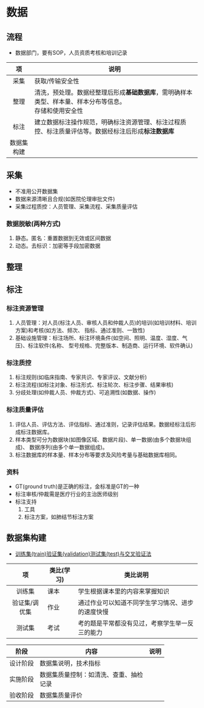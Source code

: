# 数据

## 流程
* 数据部门，要有SOP，人员资质考核和培训记录

| 项 | 说明 |
| :-: | - |
| 采集 | 获取/传输安全性 |
| 整理 | 清洗，预处理。数据经整理后形成**基础数据库**，需明确样本类型、样本量、样本分布等信息。 <br> 存储和使用安全性 |
| 标注 | 建立数据标注操作规范，明确标注资源管理、标注过程质控、标注质量评估等。数据经标注后形成**标注数据库** |
| 数据集构建 |  |

## 采集
* 不准用公开数据集
* 数据来源清晰且合规(如医院伦理审批文件)
* 采集过程质控：人员管理、采集流程、采集质量评估

### 数据脱敏(两种方式)
1. 静态。匿名：重置数据到无效或区间数据
1. 动态。去标识：加密等手段加密数据

## 整理

## 标注
### 标注资源管理
  1. 人员管理：对人员(标注人员、审核人员和仲裁人员)的培训(如培训材料、培训方案)和考核(如方法、频次、 指标、通过准则、一致性)
  1. 基础设施管理：标注场所、标注环境条件(如空间、照明、温度、湿度、气压)、标注软件(名称、 型号规格、完整版本、制造商、运行环境、软件确认)

### 标注质控
1. 标注规则(如临床指南、专家共识、专家评议、文献分析)
1. 标注流程(如标注对象、标注形式、标注轮次、标注步骤、结果审核)
1. 分歧处理(如仲裁人员、仲裁方式)、可追溯性(如数据、操作)

### 标注质量评估
1. 评估人员、评估方法、评估指标、通过准则，记录评估结果。数据经标注后形成标注数据库。
1. 样本类型可分为数据块(如图像区域、数据片段)、单一数据(由多个数据块组成)、
数据序列(由多个单一数据组成)。
1. 标注数据库的样本量、样本分布等要求及风险考量与基础数据库相同。

### 资料
* GT(ground truth)是正确的标注，金标准是GT的一种
* 标注审核/仲裁需是医疗行业的主治医师级别
* 标注支持
    1. 工具
    1. 标注方案，如肺结节标注方案

## 数据集构建
* [训练集(train)验证集(validation)测试集(test)与交叉验证法](https://zhuanlan.zhihu.com/p/35394638)

| 项 | 类比(学习) | 类比说明 |
| :-: | - | - |
| 训练集 | 课本 | 学生根据课本里的内容来掌握知识 |
| 验证集/调优集 | 作业 | 通过作业可以知道不同学生学习情况、进步的速度快慢 |
| 测试集 | 考试 | 考的题是平常都没有见过，考察学生举一反三的能力 |

| 阶段 | 内容 | 说明 |
| :-: | - | - |
| 设计阶段 | 数据集说明，技术指标 |  |
| 实施阶段 | 数据集质量控制：如清洗、查重、抽检 <br> 记录 |  |
| 验收阶段 | 数据集质量评价 |  |
